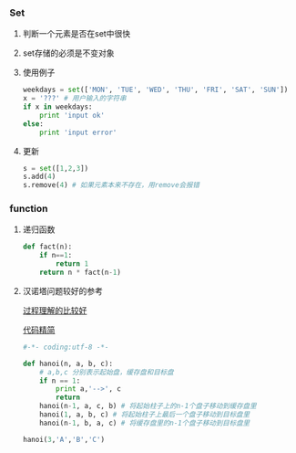 ### Set

1. 判断一个元素是否在set中很快

2. set存储的必须是不变对象

3. 使用例子

   ```python
   weekdays = set(['MON', 'TUE', 'WED', 'THU', 'FRI', 'SAT', 'SUN'])
   x = '???' # 用户输入的字符串
   if x in weekdays:
       print 'input ok'
   else:
       print 'input error'
   ```

4. 更新

   ```python
   s = set([1,2,3])
   s.add(4)
   s.remove(4) # 如果元素本来不存在，用remove会报错
   ```



### function

1. 递归函数

   ```python
   def fact(n):
       if n==1:
           return 1
       return n * fact(n-1)
   ```

2. 汉诺塔问题较好的参考

   [过程理解的比较好](http://www.jianshu.com/p/3b8a9a2bd9d5)

   [代码精简](http://www.jianshu.com/p/85d6f672eb73)

   ```Python
   #-*- coding:utf-8 -*-

   def hanoi(n, a, b, c):
       # a,b,c 分别表示起始盘，缓存盘和目标盘
       if n == 1:
           print a,'-->', c
           return
       hanoi(n-1, a, c, b) # 将起始柱子上的n-1个盘子移动到缓存盘里
       hanoi(1, a, b, c) # 将起始柱子上最后一个盘子移动到目标盘里
       hanoi(n-1, b, a, c) # 将缓存盘里的n-1个盘子移动到目标盘里

   hanoi(3,'A','B','C')
   ```

   ​